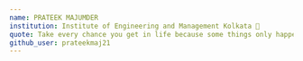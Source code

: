 ```yaml
---
name: PRATEEK MAJUMDER
institution: Institute of Engineering and Management Kolkata 🚩 
quote: Take every chance you get in life because some things only happen once.
github_user: prateekmaj21
---
```

